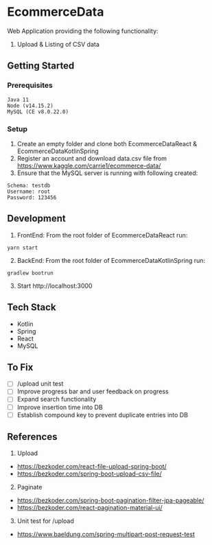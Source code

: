 # EcommerceData

Web Application providing the following functionality:
1) Upload & Listing of CSV data 

## Getting Started
### Prerequisites
```
Java 11
Node (v14.15.2)
MySQL (CE v8.0.22.0)
```

### Setup
1) Create an empty folder and clone both EcommerceDataReact & EcommerceDataKotlinSpring 
2) Register an account and download data.csv file from https://www.kaggle.com/carrie1/ecommerce-data/
3) Ensure that the MySQL server is running with following created:
```
Schema: testdb
Username: root
Password: 123456
```



## Development
1) FrontEnd: From the root folder of EcommerceDataReact run:
```
yarn start
```
2) BackEnd: From the root folder of EcommerceDataKotlinSpring run:
```
gradlew bootrun
```
3) Start http://localhost:3000

## Tech Stack
- Kotlin
- Spring
- React
- MySQL
  
## To Fix
- [ ] /upload unit test
- [ ] Improve progress bar and user feedback on progress
- [ ] Expand search functionality
- [ ] Improve insertion time into DB
- [ ] Establish compound key to prevent duplicate entries into DB

## References
1) Upload
- https://bezkoder.com/react-file-upload-spring-boot/
- https://bezkoder.com/spring-boot-upload-csv-file/
2) Paginate
- https://bezkoder.com/spring-boot-pagination-filter-jpa-pageable/
- https://bezkoder.com/react-pagination-material-ui/
3) Unit test for /upload
- https://www.baeldung.com/spring-multipart-post-request-test
